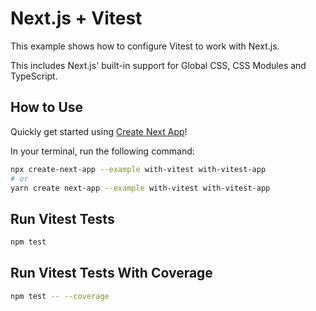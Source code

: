 # Next.js + Vitest

This example shows how to configure Vitest to work with Next.js.

This includes Next.js' built-in support for Global CSS, CSS Modules and TypeScript.

## How to Use

Quickly get started using [Create Next App](https://github.com/vercel/next.js/tree/canary/packages/create-next-app#readme)!

In your terminal, run the following command:

```bash
npx create-next-app --example with-vitest with-vitest-app
# or
yarn create next-app --example with-vitest with-vitest-app
```

## Run Vitest Tests

```bash
npm test
```

## Run Vitest Tests With Coverage

```bash
npm test -- --coverage
```
